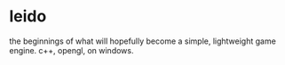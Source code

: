 # leido
the beginnings of what will hopefully become a simple, lightweight game engine. c++, opengl, on windows.
